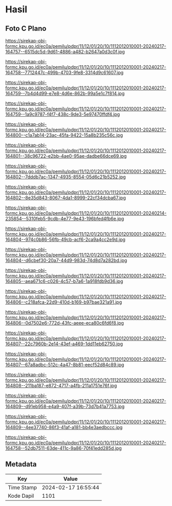 # Hasil

## Foto C Plano

https://sirekap-obj-formc.kpu.go.id/ec0a/pemilu/pdpr/11/12/01/20/10/1112012010001-20240217-164757--6515dc5d-9d61-4886-a482-b2647a0d3c0f.jpg

https://sirekap-obj-formc.kpu.go.id/ec0a/pemilu/pdpr/11/12/01/20/10/1112012010001-20240217-164758--7712447c-499b-4703-9fe8-3314d9c61607.jpg

https://sirekap-obj-formc.kpu.go.id/ec0a/pemilu/pdpr/11/12/01/20/10/1112012010001-20240217-164759--7b4d4d99-e7e8-4d6e-862b-99a5e1c7f814.jpg

https://sirekap-obj-formc.kpu.go.id/ec0a/pemilu/pdpr/11/12/01/20/10/1112012010001-20240217-164759--1a9c9787-f4f7-438c-9de3-5e97470ffdf4.jpg

https://sirekap-obj-formc.kpu.go.id/ec0a/pemilu/pdpr/11/12/01/20/10/1112012010001-20240217-164800--c1a7ab14-23ac-45fa-9422-15a8b235c56c.jpg

https://sirekap-obj-formc.kpu.go.id/ec0a/pemilu/pdpr/11/12/01/20/10/1112012010001-20240217-164801--38c96722-e2bb-4ae0-95ae-dadbe66dce69.jpg

https://sirekap-obj-formc.kpu.go.id/ec0a/pemilu/pdpr/11/12/01/20/10/1112012010001-20240217-164802--7dddb7ac-1347-4935-8554-05d6c21b5252.jpg

https://sirekap-obj-formc.kpu.go.id/ec0a/pemilu/pdpr/11/12/01/20/10/1112012010001-20240217-164802--8e35d843-8067-4da1-8999-22cf34dcba67.jpg

https://sirekap-obj-formc.kpu.go.id/ec0a/pemilu/pdpr/11/12/01/20/10/1112012010001-20240214-235854--5310feb5-9cdb-4e77-9e43-196bfed4fb6e.jpg

https://sirekap-obj-formc.kpu.go.id/ec0a/pemilu/pdpr/11/12/01/20/10/1112012010001-20240217-164804--974c0b86-56fb-49cb-acf6-2ca9a4cc2e9d.jpg

https://sirekap-obj-formc.kpu.go.id/ec0a/pemilu/pdpr/11/12/01/20/10/1112012010001-20240217-164804--d6cbef30-20a7-44d9-983d-74d8d7a282bd.jpg

https://sirekap-obj-formc.kpu.go.id/ec0a/pemilu/pdpr/11/12/01/20/10/1112012010001-20240217-164805--aea671c6-c026-4c57-b7a6-1a918fdb9d36.jpg

https://sirekap-obj-formc.kpu.go.id/ec0a/pemilu/pdpr/11/12/01/20/10/1112012010001-20240217-164806--c218afca-22d9-410d-b169-b97bae321a91.jpg

https://sirekap-obj-formc.kpu.go.id/ec0a/pemilu/pdpr/11/12/01/20/10/1112012010001-20240217-164806--0d7502e6-772d-43fc-aeee-eca80c6fd6f8.jpg

https://sirekap-obj-formc.kpu.go.id/ec0a/pemilu/pdpr/11/12/01/20/10/1112012010001-20240217-164807--22c7960b-2e14-43ef-a469-1dd11eb62750.jpg

https://sirekap-obj-formc.kpu.go.id/ec0a/pemilu/pdpr/11/12/01/20/10/1112012010001-20240217-164807--67a8adbc-512c-4a47-8b81-eecf52d84c89.jpg

https://sirekap-obj-formc.kpu.go.id/ec0a/pemilu/pdpr/11/12/01/20/10/1112012010001-20240217-164808--211ba187-e872-4717-a4fb-211a1751e76f.jpg

https://sirekap-obj-formc.kpu.go.id/ec0a/pemilu/pdpr/11/12/01/20/10/1112012010001-20240217-164809--d91eb958-e4a9-407f-a39b-73d7b41a7753.jpg

https://sirekap-obj-formc.kpu.go.id/ec0a/pemilu/pdpr/11/12/01/20/10/1112012010001-20240217-164809--4ee37740-86f3-41af-a181-bb4e3aedbccc.jpg

https://sirekap-obj-formc.kpu.go.id/ec0a/pemilu/pdpr/11/12/01/20/10/1112012010001-20240217-164758--52db7511-63de-411c-9a86-70f41edd285d.jpg


## Metadata

| Key        | Value               |
| ---------- | ------------------- |
| Time Stamp | 2024-02-17 16:55:44 |
| Kode Dapil | 1101                |



